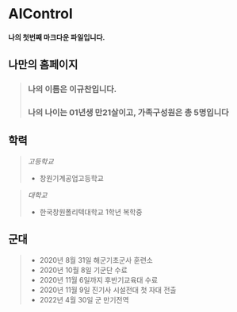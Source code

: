 # AIControl

#### 나의 첫번째 마크다운 파일입니다.

## 나만의 홈페이지

> ### 나의 이름은 이규찬입니다.
> ### 나의 나이는 01년생 만21살이고, 가족구성원은 총 5명입니다

## 학력

>*고등학교* 
>+ 창원기계공업고등학교

>*대학교*
>+ 한국창원폴리텍대학교 1학년 복학중

## 군대

>- 2020년 8월 31일 해군기초군사 훈련소
>- 2020년 10월 8일 기군단 수료
>- 2020년 11월 6일까지 후반기교육대 수료
>- 2020년 11월 9일 진기사 시설전대 첫 자대 전출
>- 2022년 4월 30일 군 만기전역
